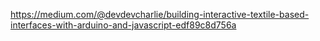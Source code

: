 https://medium.com/@devdevcharlie/building-interactive-textile-based-interfaces-with-arduino-and-javascript-edf89c8d756a